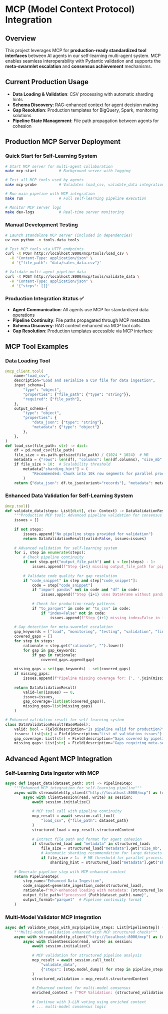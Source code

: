 # MCP (Model Context Protocol) Integration

## Overview
This project leverages MCP for **production-ready standardized tool interfaces** between AI agents in our self-learning multi-agent system. MCP enables seamless interoperability with Pydantic validation and supports the **meta-swarmlet escalation** and **consensus achievement** mechanisms.

## Current Production Usage
- **Data Loading & Validation**: CSV processing with automatic sharding hints
- **Schema Discovery**: RAG-enhanced context for agent decision making
- **Gap Resolution**: Production templates for BigQuery, Spark, monitoring solutions
- **Pipeline State Management**: File path propagation between agents for cohesion

## Production MCP Server Deployment

### Quick Start for Self-Learning System
```bash
# Start MCP server for multi-agent collaboration
make mcp-start          # Background server with logging

# Test all MCP tools used by agents
make mcp-probe          # Validates load_csv, validate_data integration

# Run main pipeline with MCP integration
make run                # Full self-learning pipeline execution

# Monitor MCP server logs
make dev-logs           # Real-time server monitoring
```

### Manual Development Testing
```bash
# Launch standalone MCP server (included in dependencies)
uv run python -m tools.data_tools

# Test MCP tools via HTTP endpoints
curl -X POST http://localhost:8000/mcp/tools/load_csv \
  -H "Content-Type: application/json" \
  -d '{"file_path": "data/sales_data.csv"}'

# Validate multi-agent pipeline data
curl -X POST http://localhost:8000/mcp/tools/validate_data \
  -H "Content-Type: application/json" \
  -d '{"steps": []}'
```

### Production Integration Status ✅
- **Agent Communication**: All agents use MCP for standardized data operations
- **Pipeline Continuity**: File paths propagated through MCP metadata
- **Schema Discovery**: RAG context enhanced via MCP tool calls
- **Gap Resolution**: Production templates accessible via MCP interface

## MCP Tool Examples

### Data Loading Tool
```python
@mcp_client.tool(
    name="load_csv",
    description="Load and serialize a CSV file for data ingestion",
    input_schema={
        "type": "object", 
        "properties": {"file_path": {"type": "string"}},
        "required": ["file_path"],
    },
    output_schema={
        "type": "object",
        "properties": {
            "data_json": {"type": "string"}, 
            "metadata": {"type": "object"}
        },
    },
)
def load_csv(file_path: str) -> dict:
    df = pd.read_csv(file_path)
    file_size = os.path.getsize(file_path) / (1024 * 1024)  # MB
    metadata = {"rows": len(df), "columns": len(df.columns), "size_mb": file_size}
    if file_size > 10:  # Scalability threshold
        metadata["sharding_hint"] = (
            "Recommended: Chunk into 10k row segments for parallel processing."
        )
    return {"data_json": df.to_json(orient="records"), "metadata": metadata}
```

### Enhanced Data Validation for Self-Learning System
```python
@mcp.tool()
def validate_data(steps: List[dict], ctx: Context) -> DataValidationResult:
    """Production MCP tool: Advanced pipeline validation for consensus system"""
    issues = []
    
    if not steps:
        issues.append("No pipeline steps provided for validation")
        return DataValidationResult(valid=False, issues=issues)
    
    # Advanced validation for self-learning system
    for i, step in enumerate(steps):
        # Check pipeline continuity
        if not step.get("output_file_path") and i < len(steps) - 1:
            issues.append(f"Step {i+1} missing output_file_path for pipeline continuity")
        
        # Validate code quality for gap resolution
        if "code_snippet" in step and step["code_snippet"]:
            code = step["code_snippet"]
            if "import pandas" not in code and "df" in code:
                issues.append(f"Step {i+1} uses DataFrame without pandas import")
            
            # Check for production-ready patterns
            if "to_parquet" in code or "to_csv" in code:
                if "index=False" not in code:
                    issues.append(f"Step {i+1} missing index=False in file output")
    
    # Gap detection for meta-swarmlet escalation
    gap_keywords = ["load", "monitoring", "testing", "validation", "lineage"]
    covered_gaps = []
    for step in steps:
        rationale = step.get("rationale", "").lower()
        for gap in gap_keywords:
            if gap in rationale:
                covered_gaps.append(gap)
    
    missing_gaps = set(gap_keywords) - set(covered_gaps)
    if missing_gaps:
        issues.append(f"Pipeline missing coverage for: {', '.join(missing_gaps)}")
    
    return DataValidationResult(
        valid=len(issues) == 0, 
        issues=issues,
        gap_coverage=list(set(covered_gaps)),
        missing_gaps=list(missing_gaps)
    )

# Enhanced validation result for self-learning system
class DataValidationResult(BaseModel):
    valid: bool = Field(description="Is pipeline valid for production?")
    issues: List[str] = Field(description="List of validation issues")
    gap_coverage: List[str] = Field(description="Gaps covered by pipeline", default=[])
    missing_gaps: List[str] = Field(description="Gaps requiring meta-swarmlet resolution", default=[])
```

## Advanced Agent MCP Integration

### Self-Learning Data Ingestor with MCP
```python
async def ingest_data(dataset_path: str) -> PipelineStep:
    """Enhanced MCP integration for self-learning pipeline"""
    async with streamablehttp_client("http://localhost:8000/mcp") as (read, write, _):
        async with ClientSession(read, write) as session:
            await session.initialize()
            
            # MCP tool call with pipeline continuity
            mcp_result = await session.call_tool(
                "load_csv", {"file_path": dataset_path}
            )
            structured_load = mcp_result.structuredContent
            
            # Extract file path and format for agent cohesion
            if structured_load and "metadata" in structured_load:
                file_size = structured_load["metadata"].get("size_mb", 0)
                # Automatic sharding recommendation for large datasets
                if file_size > 1:  # MB threshold for parallel processing
                    sharding_hint = structured_load["metadata"].get("sharding_hint", "")
    
    # Generate pipeline step with MCP-enhanced context
    return PipelineStep(
        step_name="Enhanced Data Ingestion",
        code_snippet=generate_ingestion_code(structured_load),
        rationale=f"MCP-enhanced loading with metadata: {structured_load['metadata']}",
        output_file_path=f"processed_{Path(dataset_path).name}",
        output_format="parquet"  # Pipeline continuity format
    )
```

### Multi-Model Validator MCP Integration
```python
async def validate_steps_with_mcp(pipeline_steps: List[PipelineStep]) -> ValidationResult:
    """Multi-model validation enhanced with MCP structured checks"""
    async with streamablehttp_client("http://localhost:8000/mcp") as (read, write, _):
        async with ClientSession(read, write) as session:
            await session.initialize()
            
            # MCP validation for structured pipeline analysis
            mcp_result = await session.call_tool(
                "validate_data",
                {"steps": [step.model_dump() for step in pipeline_steps]}
            )
            structured_validation = mcp_result.structuredContent
            
            # Enhanced context for multi-model consensus
            enriched_context = f"MCP Validation: {structured_validation}"
            
            # Continue with 3-LLM voting using enriched context
            # ... multi-model consensus logic
```